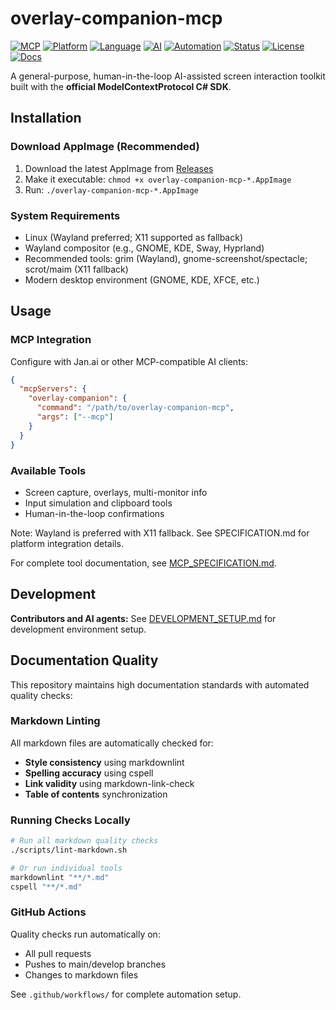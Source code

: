 # overlay-companion-mcp

[![MCP](https://img.shields.io/badge/MCP-Model%20Context%20Protocol-FF6B35?style=for-the-badge&logo=anthropic)](https://modelcontextprotocol.io/)
[![Platform](https://img.shields.io/badge/platform-Linux%20AppImage-FCC624?style=for-the-badge&logo=linux)](https://appimage.org/)
[![Language](https://img.shields.io/badge/language-C%23-239120?style=for-the-badge&logo=csharp)](https://docs.microsoft.com/en-us/dotnet/csharp/)
[![AI](https://img.shields.io/badge/AI-Jan.ai%20Compatible-4285F4?style=for-the-badge&logo=openai)](https://jan.ai/)
[![Automation](https://img.shields.io/badge/automation-Human%20in%20Loop-28A745?style=for-the-badge&logo=robot)](https://github.com/RyansOpenSauceRice/overlay-companion-mcp)
[![Status](https://img.shields.io/badge/status-development-yellow?style=for-the-badge&logo=github)](https://github.com/RyansOpenSauceRice/overlay-companion-mcp)
[![License](https://img.shields.io/badge/license-GPL--3.0-blue?style=for-the-badge)](https://www.gnu.org/licenses/gpl-3.0.html)
[![Docs](https://img.shields.io/badge/docs-specification-green?style=for-the-badge&logo=markdown)](https://github.com/RyansOpenSauceRice/overlay-companion-mcp/blob/main/SPECIFICATION.md)

A general-purpose, human-in-the-loop AI-assisted screen interaction toolkit built with the **official ModelContextProtocol C# SDK**.

## Installation

### Download AppImage (Recommended)
1. Download the latest AppImage from [Releases](https://github.com/RyansOpenSauceRice/overlay-companion-mcp/releases)
2. Make it executable: `chmod +x overlay-companion-mcp-*.AppImage`
3. Run: `./overlay-companion-mcp-*.AppImage`

### System Requirements
- Linux (Wayland preferred; X11 supported as fallback)
- Wayland compositor (e.g., GNOME, KDE, Sway, Hyprland)
- Recommended tools: grim (Wayland), gnome-screenshot/spectacle; scrot/maim (X11 fallback)
- Modern desktop environment (GNOME, KDE, XFCE, etc.)

## Usage

### MCP Integration
Configure with Jan.ai or other MCP-compatible AI clients:

```json
{
  "mcpServers": {
    "overlay-companion": {
      "command": "/path/to/overlay-companion-mcp",
      "args": ["--mcp"]
    }
  }
}
```

### Available Tools
- Screen capture, overlays, multi-monitor info
- Input simulation and clipboard tools
- Human-in-the-loop confirmations

Note: Wayland is preferred with X11 fallback. See SPECIFICATION.md for platform integration details.

For complete tool documentation, see [MCP_SPECIFICATION.md](MCP_SPECIFICATION.md).

## Development

**Contributors and AI agents:** See [DEVELOPMENT_SETUP.md](docs/DEVELOPMENT_SETUP.md) for development environment setup.

## Documentation Quality

This repository maintains high documentation standards with automated quality checks:

### Markdown Linting

All markdown files are automatically checked for:
- **Style consistency** using markdownlint
- **Spelling accuracy** using cspell
- **Link validity** using markdown-link-check
- **Table of contents** synchronization

### Running Checks Locally

```bash
# Run all markdown quality checks
./scripts/lint-markdown.sh

# Or run individual tools
markdownlint "**/*.md"
cspell "**/*.md"
```

### GitHub Actions

Quality checks run automatically on:
- All pull requests
- Pushes to main/develop branches
- Changes to markdown files

See `.github/workflows/` for complete automation setup.
